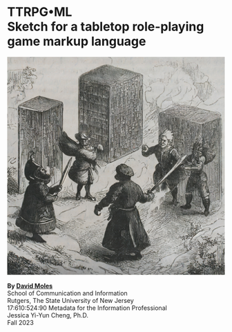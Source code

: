 <h1 class="title">
TTRPG•ML
<div class="subtitle">
Sketch for a tabletop role-playing <br/>
game markup language 
</div>
</h1>

![illustration generated by Adobe Firefly](images/illo.jpg)

<div class="credits">
<p>
<strong>By <a href="https://dmoles.info">David Moles</a></strong> <br/>
School of Communication and Information <br/>
Rutgers, The State University of New Jersey <br/>
17:610:524:90 Metadata for the Information Professional <br/>
Jessica Yi-Yun Cheng, Ph.D.  <br/>
Fall 2023
</p>
</div>
